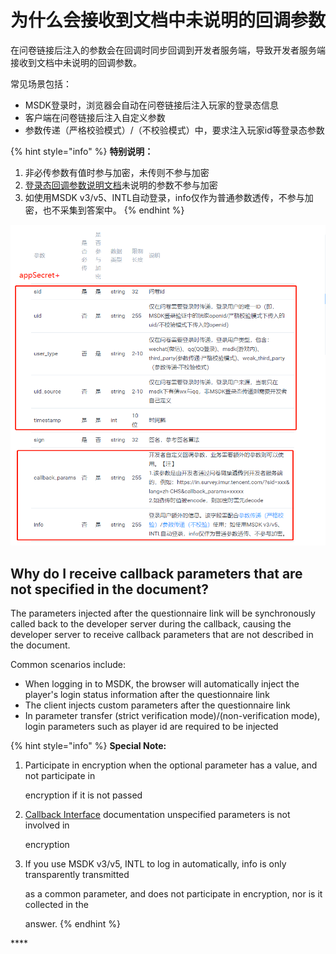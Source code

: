 # 为什么会接收到文档中未说明的回调参数

在问卷链接后注入的参数会在回调时同步回调到开发者服务端，导致开发者服务端接收到文档中未说明的回调参数。

常见场景包括：

* MSDK登录时，浏览器会自动在问卷链接后注入玩家的登录态信息
* 客户端在问卷链接后注入自定义参数
* 参数传递（严格校验模式）/（不校验模式）中，要求注入玩家id等登录态参数

{% hint style="info" %}
**特别说明：**

1. 非必传参数有值时参与加密，未传则不参与加密
2. [登录态回调参数说明文档](../api-wen-dang/deng-lu-tai-hui-tiao-jie-kou.md#can-shu-shuo-ming)未说明的参数不参与加密
3. 如使用MSDK v3/v5、INTL自动登录，info仅作为普通参数透传，不参与加密，也不采集到答案中。
{% endhint %}

![&#x53C2;&#x4E0E;&#x52A0;&#x5BC6;&#x7684;&#x56DE;&#x8C03;&#x53C2;&#x6570;](../.gitbook/assets/image%20%28684%29.png)



## Why do I receive callback parameters that are not specified in the document?

The parameters injected after the questionnaire link will be synchronously called back to the developer server during the callback, causing the developer server to receive callback parameters that are not described in the document. 

Common scenarios include:

* When logging in to MSDK, the browser will automatically inject the player's login status information after the questionnaire link 
* The client injects custom parameters after the questionnaire link 
* In parameter transfer \(strict verification mode\)/\(non-verification mode\), login parameters such as player id are required to be injected

{% hint style="info" %}
**Special Note:**

1. Participate in encryption when the optional parameter has a value, and not participate in

   encryption if it is not passed

2. [Callback Interface](../api-docs/callback-interface.md) documentation unspecified parameters is not involved in

   encryption

3. If you use MSDK v3/v5, INTL to log in automatically, info is only transparently transmitted

   as a common parameter, and does not participate in encryption, nor is it collected in the

   answer.
{% endhint %}



\*\*\*\*

